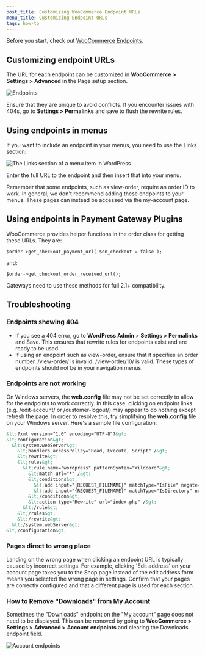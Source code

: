 ```yaml
---
post_title: Customizing WooCommerce Endpoint URLs
menu_title: Customizing Endpoint URLs
tags: how-to
---
```


Before you start, check out [WooCommerce Endpoints](./woocommerce-endpoints.md). 

## Customizing endpoint URLs

The URL for each endpoint can be customized in **WooCommerce > Settings > Advanced** in the Page setup section.

![Endpoints](https://developer.woocommerce.com/wp-content/uploads/2023/12/endpoints.png)

Ensure that they are unique to avoid conflicts. If you encounter issues with 404s, go to **Settings > Permalinks** and save to flush the rewrite rules.

## Using endpoints in menus

If you want to include an endpoint in your menus, you need to use the Links section:

![The Links section of a menu item in WordPress](https://developer.woocommerce.com/wp-content/uploads/2023/12/2014-02-26-at-14.26.png)

Enter the full URL to the endpoint and then insert that into your menu.

Remember that some endpoints, such as view-order, require an order ID to work. In general, we don't recommend adding these endpoints to your menus. These pages can instead be accessed via the my-account page.

## Using endpoints in Payment Gateway Plugins

WooCommerce provides helper functions in the order class for getting these URLs. They are:

`$order->get_checkout_payment_url( $on_checkout = false );`

and:

`$order->get_checkout_order_received_url();`

Gateways need to use these methods for full 2.1+ compatibility.

## Troubleshooting

### Endpoints showing 404

-   If you see a 404 error, go to **WordPress Admin** > **Settings > Permalinks** and Save. This ensures that rewrite rules for endpoints exist and are ready to be used.
-   If using an endpoint such as view-order, ensure that it specifies an order number. /view-order/ is invalid. /view-order/10/ is valid. These types of endpoints should not be in your navigation menus.

### Endpoints are not working

On Windows servers, the **web.config** file may not be set correctly to allow for the endpoints to work correctly. In this case, clicking on endpoint links (e.g. /edit-account/ or /customer-logout/) may appear to do nothing except refresh the page. In order to resolve this, try simplifying the **web.config** file on your Windows server. Here's a sample file configuration:

```xml
&lt;?xml version="1.0" encoding="UTF-8"?&gt;
&lt;configuration&gt;
  &lt;system.webServer&gt;
    &lt;handlers accessPolicy="Read, Execute, Script" /&gt;
    &lt;rewrite&gt;
    &lt;rules&gt;
      &lt;rule name="wordpress" patternSyntax="Wildcard"&gt;
        &lt;match url="*" /&gt;
        &lt;conditions&gt;
          &lt;add input="{REQUEST_FILENAME}" matchType="IsFile" negate="true" /&gt;
          &lt;add input="{REQUEST_FILENAME}" matchType="IsDirectory" negate="true" /&gt;
        &lt;/conditions&gt;
        &lt;action type="Rewrite" url="index.php" /&gt;
      &lt;/rule&gt;
    &lt;/rules&gt;
    &lt;/rewrite&gt;
  &lt;/system.webServer&gt;
&lt;/configuration&gt;
```

### Pages direct to wrong place

Landing on the wrong page when clicking an endpoint URL is typically caused by incorrect settings. For example, clicking 'Edit address' on your account page takes you to the Shop page instead of the edit address form means you selected the wrong page in settings. Confirm that your pages are correctly configured and that a different page is used for each section.

### How to Remove "Downloads" from My Account

Sometimes the "Downloads" endpoint on the "My account" page does not need to be displayed. This can be removed by going to **WooCommerce > Settings > Advanced > Account endpoints** and clearing the Downloads endpoint field.

![Account endpoints](https://developer.woocommerce.com/wp-content/uploads/2023/12/Screenshot-2023-04-09-at-11.45.58-PM.png)
